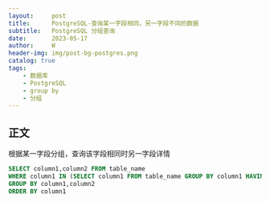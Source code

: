 ```yaml
---
layout:     post
title:      PostgreSQL-查询某一字段相同，另一字段不同的数据
subtitle:   PostgreSQL 分组查询
date:       2023-05-17
author:     W
header-img: img/post-bg-postgres.png
catalog: true
tags:
    - 数据库
    - PostgreSQL
    - group by
    - 分组
---
```


## 正文

根据某一字段分组，查询该字段相同时另一字段详情

```sql
SELECT column1,column2 FROM table_name
WHERE column1 IN (SELECT column1 FROM table_name GROUP BY column1 HAVING COUNT(DISTINCT column2)>1)
GROUP BY column1,column2
ORDER BY column1
```
